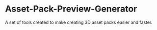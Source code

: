 # Asset-Pack-Preview-Generator
A set of tools created to make creating 3D asset packs easier and faster.
